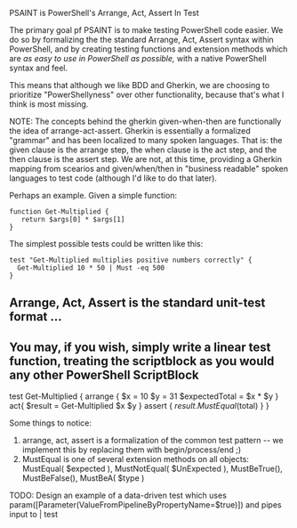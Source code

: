 PSAINT is PowerShell's Arrange, Act, Assert In Test

The primary goal pf PSAINT is to make testing PowerShell code easier. We do so by formalizing the the standard Arrange, Act, Assert syntax within PowerShell, and by creating testing functions and extension methods which are *as easy to use in PowerShell as possible,* with a native PowerShell syntax and feel.

This means that although we like BDD and Gherkin, we are choosing to prioritize "PowerShellyness" over other functionality, because that's what I think is most missing. 

NOTE: The concepts behind the gherkin given-when-then are functionally the idea of arrange-act-assert. Gherkin is essentially a formalized "grammar" and has been localized to many spoken languages. That is: the given clause is the arrange step, the when clause is the act step, and the then clause is the assert step.  We are not, at this time, providing a Gherkin mapping from scearios and given/when/then in "business readable" spoken languages to test code (although I'd like to do that later).


Perhaps an example.  Given a simple function:

    function Get-Multiplied {
       return $args[0] * $args[1]
    }


The simplest possible tests could be written like this:

    test "Get-Multiplied multiplies positive numbers correctly" {
      Get-Multiplied 10 * 50 | Must -eq 500
    }


## Arrange, Act, Assert is the standard unit-test format ...
## You may, if you wish, simply write a linear test function, treating the scriptblock as you would any other PowerShell ScriptBlock
test Get-Multiplied {
   arrange {
      $x = 10
      $y = 31
      $expectedTotal = $x * $y
   }
   act{
      $result = Get-Multiplied $x $y
   }
   assert {
      $result.MustEqual($total)
   }
}

 Some things to notice:
 1. arrange, act, assert is a formalization of the common test pattern -- we implement this by replacing them with begin/process/end ;)
 2. MustEqual is one of several extension methods on all objects: MustEqual( $expected ), MustNotEqual( $UnExpected ), MustBeTrue(), MustBeFalse(), MustBeA( $type )

 TODO: Design an example of a data-driven test which uses param([Parameter(ValueFromPipelineByPropertyName=$true)]) and pipes input to | test
